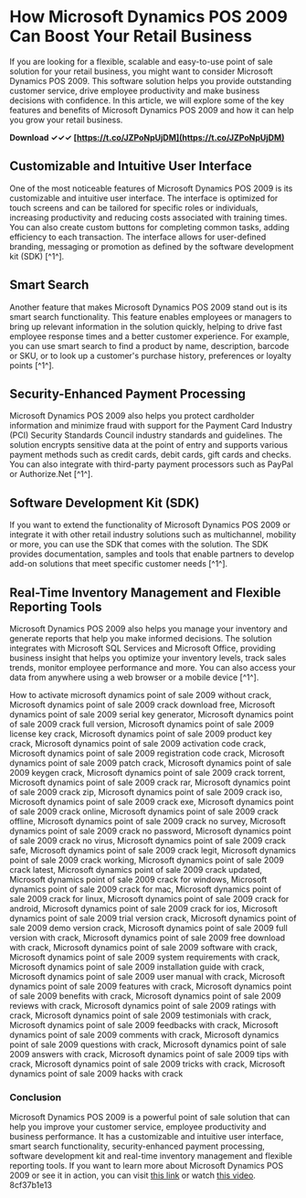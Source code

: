 
 
# How Microsoft Dynamics POS 2009 Can Boost Your Retail Business
 
If you are looking for a flexible, scalable and easy-to-use point of sale solution for your retail business, you might want to consider Microsoft Dynamics POS 2009. This software solution helps you provide outstanding customer service, drive employee productivity and make business decisions with confidence. In this article, we will explore some of the key features and benefits of Microsoft Dynamics POS 2009 and how it can help you grow your retail business.
 
**Download ✓✓✓ [https://t.co/JZPoNpUjDM](https://t.co/JZPoNpUjDM)**


 
## Customizable and Intuitive User Interface
 
One of the most noticeable features of Microsoft Dynamics POS 2009 is its customizable and intuitive user interface. The interface is optimized for touch screens and can be tailored for specific roles or individuals, increasing productivity and reducing costs associated with training times. You can also create custom buttons for completing common tasks, adding efficiency to each transaction. The interface allows for user-defined branding, messaging or promotion as defined by the software development kit (SDK) [^1^].
 
## Smart Search
 
Another feature that makes Microsoft Dynamics POS 2009 stand out is its smart search functionality. This feature enables employees or managers to bring up relevant information in the solution quickly, helping to drive fast employee response times and a better customer experience. For example, you can use smart search to find a product by name, description, barcode or SKU, or to look up a customer's purchase history, preferences or loyalty points [^1^].
 
## Security-Enhanced Payment Processing
 
Microsoft Dynamics POS 2009 also helps you protect cardholder information and minimize fraud with support for the Payment Card Industry (PCI) Security Standards Council industry standards and guidelines. The solution encrypts sensitive data at the point of entry and supports various payment methods such as credit cards, debit cards, gift cards and checks. You can also integrate with third-party payment processors such as PayPal or Authorize.Net [^1^].
 
## Software Development Kit (SDK)
 
If you want to extend the functionality of Microsoft Dynamics POS 2009 or integrate it with other retail industry solutions such as multichannel, mobility or more, you can use the SDK that comes with the solution. The SDK provides documentation, samples and tools that enable partners to develop add-on solutions that meet specific customer needs [^1^].
 
## Real-Time Inventory Management and Flexible Reporting Tools
 
Microsoft Dynamics POS 2009 also helps you manage your inventory and generate reports that help you make informed decisions. The solution integrates with Microsoft SQL Services and Microsoft Office, providing business insight that helps you optimize your inventory levels, track sales trends, monitor employee performance and more. You can also access your data from anywhere using a web browser or a mobile device [^1^].
 
How to activate microsoft dynamics point of sale 2009 without crack,  Microsoft dynamics point of sale 2009 crack download free,  Microsoft dynamics point of sale 2009 serial key generator,  Microsoft dynamics point of sale 2009 crack full version,  Microsoft dynamics point of sale 2009 license key crack,  Microsoft dynamics point of sale 2009 product key crack,  Microsoft dynamics point of sale 2009 activation code crack,  Microsoft dynamics point of sale 2009 registration code crack,  Microsoft dynamics point of sale 2009 patch crack,  Microsoft dynamics point of sale 2009 keygen crack,  Microsoft dynamics point of sale 2009 crack torrent,  Microsoft dynamics point of sale 2009 crack rar,  Microsoft dynamics point of sale 2009 crack zip,  Microsoft dynamics point of sale 2009 crack iso,  Microsoft dynamics point of sale 2009 crack exe,  Microsoft dynamics point of sale 2009 crack online,  Microsoft dynamics point of sale 2009 crack offline,  Microsoft dynamics point of sale 2009 crack no survey,  Microsoft dynamics point of sale 2009 crack no password,  Microsoft dynamics point of sale 2009 crack no virus,  Microsoft dynamics point of sale 2009 crack safe,  Microsoft dynamics point of sale 2009 crack legit,  Microsoft dynamics point of sale 2009 crack working,  Microsoft dynamics point of sale 2009 crack latest,  Microsoft dynamics point of sale 2009 crack updated,  Microsoft dynamics point of sale 2009 crack for windows,  Microsoft dynamics point of sale 2009 crack for mac,  Microsoft dynamics point of sale 2009 crack for linux,  Microsoft dynamics point of sale 2009 crack for android,  Microsoft dynamics point of sale 2009 crack for ios,  Microsoft dynamics point of sale 2009 trial version crack,  Microsoft dynamics point of sale 2009 demo version crack,  Microsoft dynamics point of sale 2009 full version with crack,  Microsoft dynamics point of sale 2009 free download with crack,  Microsoft dynamics point of sale 2009 software with crack,  Microsoft dynamics point of sale 2009 system requirements with crack,  Microsoft dynamics point of sale 2009 installation guide with crack,  Microsoft dynamics point of sale 2009 user manual with crack,  Microsoft dynamics point of sale 2009 features with crack,  Microsoft dynamics point of sale 2009 benefits with crack,  Microsoft dynamics point of sale 2009 reviews with crack,  Microsoft dynamics point of sale 2009 ratings with crack,  Microsoft dynamics point of sale 2009 testimonials with crack,  Microsoft dynamics point of sale 2009 feedbacks with crack,  Microsoft dynamics point of sale 2009 comments with crack,  Microsoft dynamics point of sale 2009 questions with crack,  Microsoft dynamics point of sale 2009 answers with crack,  Microsoft dynamics point of sale 2009 tips with crack,  Microsoft dynamics point of sale 2009 tricks with crack,  Microsoft dynamics point of sale 2009 hacks with crack
 
### Conclusion
 
Microsoft Dynamics POS 2009 is a powerful point of sale solution that can help you improve your customer service, employee productivity and business performance. It has a customizable and intuitive user interface, smart search functionality, security-enhanced payment processing, software development kit and real-time inventory management and flexible reporting tools. If you want to learn more about Microsoft Dynamics POS 2009 or see it in action, you can visit [this link](https://news.microsoft.com/2009/08/03/microsoft-dynamics-pos-2009-available-for-retailers-today/) or watch [this video](https://www.youtube.com/watch?v=ETNFmeDsvGo).
 8cf37b1e13
 
